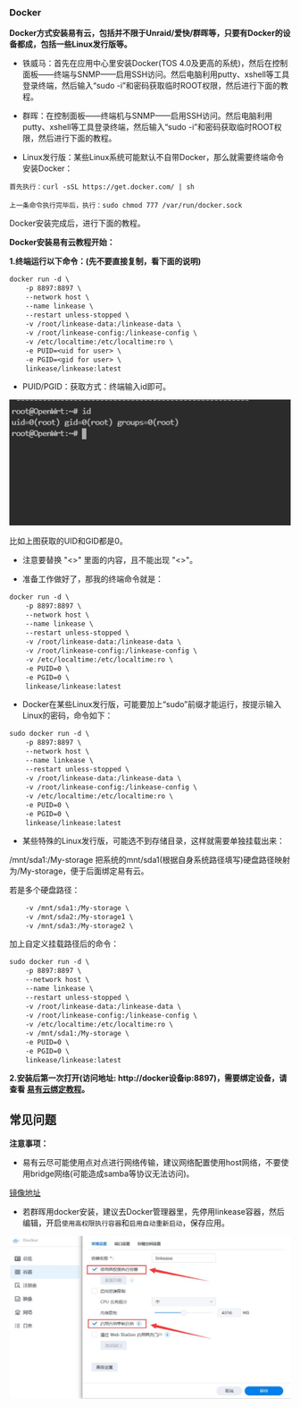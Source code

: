 ### Docker

**Docker方式安装易有云，包括并不限于Unraid/爱快/群晖等，只要有Docker的设备都成，包括一些Linux发行版等。**

* 铁威马：首先在应用中心里安装Docker(TOS 4.0及更高的系统)，然后在控制面板——终端与SNMP——启用SSH访问。然后电脑利用putty、xshell等工具登录终端，然后输入“sudo -i”和密码获取临时ROOT权限，然后进行下面的教程。

* 群晖：在控制面板——终端机与SNMP——启用SSH访问。然后电脑利用putty、xshell等工具登录终端，然后输入“sudo -i”和密码获取临时ROOT权限，然后进行下面的教程。

* Linux发行版：某些Linux系统可能默认不自带Docker，那么就需要终端命令安装Docker：

```
首先执行：curl -sSL https://get.docker.com/ | sh

上一条命令执行完毕后，执行：sudo chmod 777 /var/run/docker.sock
```
Docker安装完成后，进行下面的教程。


**Docker安装易有云教程开始：**

**1.终端运行以下命令：(先不要直接复制，看下面的说明)**

```
docker run -d \
    -p 8897:8897 \
    --network host \
    --name linkease \
    --restart unless-stopped \
    -v /root/linkease-data:/linkease-data \
    -v /root/linkease-config:/linkease-config \
    -v /etc/localtime:/etc/localtime:ro \
    -e PUID=<uid for user> \
    -e PGID=<gid for user> \
    linkease/linkease:latest
```

 * PUID/PGID：获取方式：终端输入id即可。

![docker1](./image/docker/docker1.jpeg)
   
比如上图获取的UID和GID都是0。

 * 注意要替换 "<>" 里面的内容，且不能出现 "<>"。

 * 准备工作做好了，那我的终端命令就是：

```
docker run -d \
    -p 8897:8897 \
    --network host \
    --name linkease \
    --restart unless-stopped \
    -v /root/linkease-data:/linkease-data \
    -v /root/linkease-config:/linkease-config \
    -v /etc/localtime:/etc/localtime:ro \
    -e PUID=0 \
    -e PGID=0 \
    linkease/linkease:latest
```

 * Docker在某些Linux发行版，可能要加上“sudo”前缀才能运行，按提示输入Linux的密码，命令如下：

```
sudo docker run -d \
    -p 8897:8897 \
    --network host \
    --name linkease \
    --restart unless-stopped \
    -v /root/linkease-data:/linkease-data \
    -v /root/linkease-config:/linkease-config \
    -v /etc/localtime:/etc/localtime:ro \
    -e PUID=0 \
    -e PGID=0 \
    linkease/linkease:latest
```


 * 某些特殊的Linux发行版，可能选不到存储目录，这样就需要单独挂载出来：
 
/mnt/sda1:/My-storage  把系统的mnt/sda1(根据自身系统路径填写)硬盘路径映射为/My-storage，便于后面绑定易有云。

 若是多个硬盘路径：
``` 
    -v /mnt/sda1:/My-storage \
    -v /mnt/sda2:/My-storage1 \
    -v /mnt/sda3:/My-storage2 \	
```

加上自定义挂载路径后的命令：
```
sudo docker run -d \
    -p 8897:8897 \
    --network host \
    --name linkease \
    --restart unless-stopped \
    -v /root/linkease-data:/linkease-data \
    -v /root/linkease-config:/linkease-config \
    -v /etc/localtime:/etc/localtime:ro \
    -v /mnt/sda1:/My-storage \
    -e PUID=0 \
    -e PGID=0 \
    linkease/linkease:latest
```



**2.安装后第一次打开(访问地址: http://docker设备ip:8897)，需要绑定设备，请查看 [易有云绑定教程](/zh/guide/linkease/install/cloud.md)。**

## 常见问题

**注意事项：**

* 易有云尽可能使用点对点进行网络传输，建议网络配置使用host网络，不要使用bridge网络(可能造成samba等协议无法访问)。

[镜像地址](https://hub.docker.com/r/linkease/linkease/)

* 若群晖用docker安装，建议去Docker管理器里，先停用linkease容器，然后编辑，开启`使用高权限执行容器`和`启用自动重新启动`，保存应用。

![docker1](./image/docker/docker2.jpg)
